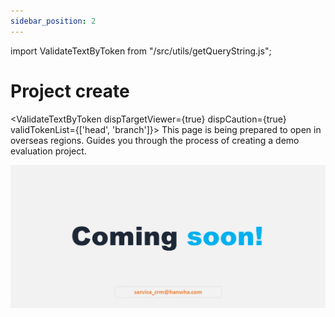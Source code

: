```yaml
---
sidebar_position: 2
---
```


import ValidateTextByToken from "/src/utils/getQueryString.js";

# Project create

<ValidateTextByToken dispTargetViewer={true} dispCaution={true} validTokenList={['head', 'branch']}>
This page is being prepared to open in overseas regions.
Guides you through the process of creating a demo evaluation project.

![100](./img/100.png)

</ValidateTextByToken>